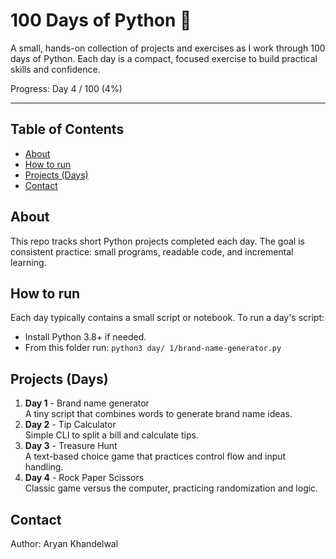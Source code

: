 # 100 Days of Python 🐍

A small, hands-on collection of projects and exercises as I work through 100 days of Python. Each day is a compact, focused exercise to build practical skills and confidence.

Progress: Day 4 / 100 (4%)

---

## Table of Contents

- [About](#about)
- [How to run](#how-to-run)
- [Projects (Days)](#projects-days)
- [Contact](#contact)

## About

This repo tracks short Python projects completed each day. The goal is consistent practice: small programs, readable code, and incremental learning.

## How to run

Each day typically contains a small script or notebook. To run a day's script:

- Install Python 3.8+ if needed.
- From this folder run: `python3 day/ 1/brand-name-generator.py`

## Projects (Days)

1. **Day 1** - Brand name generator  
   A tiny script that combines words to generate brand name ideas.
2. **Day 2** - Tip Calculator  
   Simple CLI to split a bill and calculate tips.
3. **Day 3** - Treasure Hunt  
   A text-based choice game that practices control flow and input handling.
4. **Day 4** - Rock Paper Scissors  
   Classic game versus the computer, practicing randomization and logic.

## Contact

Author: Aryan Khandelwal
